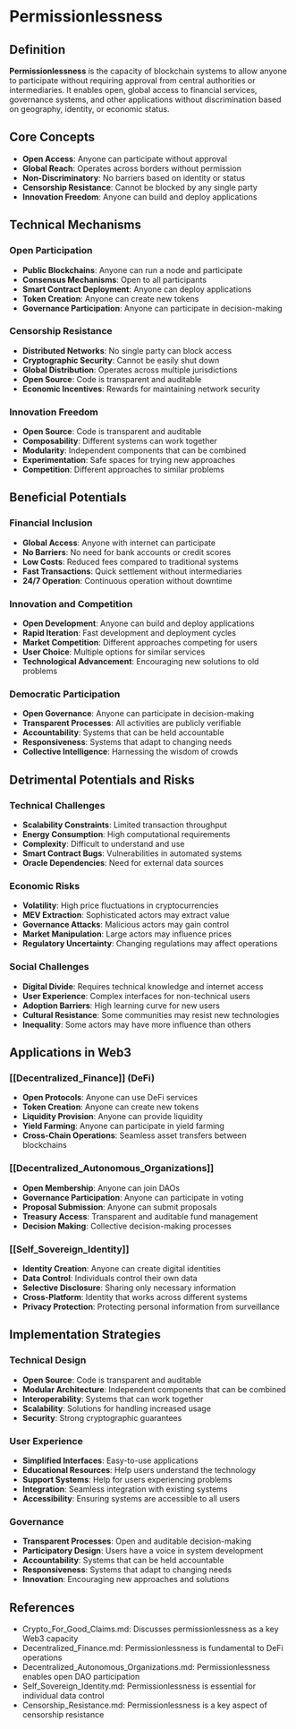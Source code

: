 # Permissionlessness

## Definition

**Permissionlessness** is the capacity of blockchain systems to allow anyone to participate without requiring approval from central authorities or intermediaries. It enables open, global access to financial services, governance systems, and other applications without discrimination based on geography, identity, or economic status.

## Core Concepts

- **Open Access**: Anyone can participate without approval
- **Global Reach**: Operates across borders without permission
- **Non-Discriminatory**: No barriers based on identity or status
- **Censorship Resistance**: Cannot be blocked by any single party
- **Innovation Freedom**: Anyone can build and deploy applications

## Technical Mechanisms

### Open Participation
- **Public Blockchains**: Anyone can run a node and participate
- **Consensus Mechanisms**: Open to all participants
- **Smart Contract Deployment**: Anyone can deploy applications
- **Token Creation**: Anyone can create new tokens
- **Governance Participation**: Anyone can participate in decision-making

### Censorship Resistance
- **Distributed Networks**: No single party can block access
- **Cryptographic Security**: Cannot be easily shut down
- **Global Distribution**: Operates across multiple jurisdictions
- **Open Source**: Code is transparent and auditable
- **Economic Incentives**: Rewards for maintaining network security

### Innovation Freedom
- **Open Source**: Code is transparent and auditable
- **Composability**: Different systems can work together
- **Modularity**: Independent components that can be combined
- **Experimentation**: Safe spaces for trying new approaches
- **Competition**: Different approaches to similar problems

## Beneficial Potentials

### Financial Inclusion
- **Global Access**: Anyone with internet can participate
- **No Barriers**: No need for bank accounts or credit scores
- **Low Costs**: Reduced fees compared to traditional systems
- **Fast Transactions**: Quick settlement without intermediaries
- **24/7 Operation**: Continuous operation without downtime

### Innovation and Competition
- **Open Development**: Anyone can build and deploy applications
- **Rapid Iteration**: Fast development and deployment cycles
- **Market Competition**: Different approaches competing for users
- **User Choice**: Multiple options for similar services
- **Technological Advancement**: Encouraging new solutions to old problems

### Democratic Participation
- **Open Governance**: Anyone can participate in decision-making
- **Transparent Processes**: All activities are publicly verifiable
- **Accountability**: Systems that can be held accountable
- **Responsiveness**: Systems that adapt to changing needs
- **Collective Intelligence**: Harnessing the wisdom of crowds

## Detrimental Potentials and Risks

### Technical Challenges
- **Scalability Constraints**: Limited transaction throughput
- **Energy Consumption**: High computational requirements
- **Complexity**: Difficult to understand and use
- **Smart Contract Bugs**: Vulnerabilities in automated systems
- **Oracle Dependencies**: Need for external data sources

### Economic Risks
- **Volatility**: High price fluctuations in cryptocurrencies
- **MEV Extraction**: Sophisticated actors may extract value
- **Governance Attacks**: Malicious actors may gain control
- **Market Manipulation**: Large actors may influence prices
- **Regulatory Uncertainty**: Changing regulations may affect operations

### Social Challenges
- **Digital Divide**: Requires technical knowledge and internet access
- **User Experience**: Complex interfaces for non-technical users
- **Adoption Barriers**: High learning curve for new users
- **Cultural Resistance**: Some communities may resist new technologies
- **Inequality**: Some actors may have more influence than others

## Applications in Web3

### [[Decentralized_Finance]] (DeFi)
- **Open Protocols**: Anyone can use DeFi services
- **Token Creation**: Anyone can create new tokens
- **Liquidity Provision**: Anyone can provide liquidity
- **Yield Farming**: Anyone can participate in yield farming
- **Cross-Chain Operations**: Seamless asset transfers between blockchains

### [[Decentralized_Autonomous_Organizations]]
- **Open Membership**: Anyone can join DAOs
- **Governance Participation**: Anyone can participate in voting
- **Proposal Submission**: Anyone can submit proposals
- **Treasury Access**: Transparent and auditable fund management
- **Decision Making**: Collective decision-making processes

### [[Self_Sovereign_Identity]]
- **Identity Creation**: Anyone can create digital identities
- **Data Control**: Individuals control their own data
- **Selective Disclosure**: Sharing only necessary information
- **Cross-Platform**: Identity that works across different systems
- **Privacy Protection**: Protecting personal information from surveillance

## Implementation Strategies

### Technical Design
- **Open Source**: Code is transparent and auditable
- **Modular Architecture**: Independent components that can be combined
- **Interoperability**: Systems that can work together
- **Scalability**: Solutions for handling increased usage
- **Security**: Strong cryptographic guarantees

### User Experience
- **Simplified Interfaces**: Easy-to-use applications
- **Educational Resources**: Help users understand the technology
- **Support Systems**: Help for users experiencing problems
- **Integration**: Seamless integration with existing systems
- **Accessibility**: Ensuring systems are accessible to all users

### Governance
- **Transparent Processes**: Open and auditable decision-making
- **Participatory Design**: Users have a voice in system development
- **Accountability**: Systems that can be held accountable
- **Responsiveness**: Systems that adapt to changing needs
- **Innovation**: Encouraging new approaches and solutions

## References
- Crypto_For_Good_Claims.md: Discusses permissionlessness as a key Web3 capacity
- Decentralized_Finance.md: Permissionlessness is fundamental to DeFi operations
- Decentralized_Autonomous_Organizations.md: Permissionlessness enables open DAO participation
- Self_Sovereign_Identity.md: Permissionlessness is essential for individual data control
- Censorship_Resistance.md: Permissionlessness is a key aspect of censorship resistance
